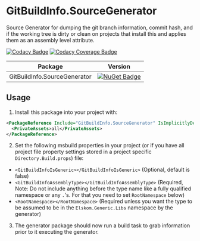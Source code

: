 # GitBuildInfo.SourceGenerator
Source Generator for dumping the git branch information, commit hash, and if the working tree is dirty or clean on projects that install this and applies them as an assembly level attribute.

[![Codacy Badge](https://app.codacy.com/project/badge/Grade/d13da68cd3784f1486af29432e75e707)](https://www.codacy.com/gh/Elskom/GitBuildInfo.SourceGenerator/dashboard?utm_source=github.com&amp;utm_medium=referral&amp;utm_content=Elskom/GitBuildInfo.SourceGenerator&amp;utm_campaign=Badge_Grade)
[![Codacy Coverage Badge](https://app.codacy.com/project/badge/Coverage/d13da68cd3784f1486af29432e75e707)](https://www.codacy.com/gh/Elskom/GitBuildInfo.SourceGenerator/dashboard?utm_source=github.com&amp;utm_medium=referral&amp;utm_content=Elskom/GitBuildInfo.SourceGenerator&amp;utm_campaign=Badge_Coverage)

| Package | Version |
|:-------:|:-------:|
| GitBuildInfo.SourceGenerator | [![NuGet Badge](https://buildstats.info/nuget/GitBuildInfo.SourceGenerator?includePreReleases=true)](https://www.nuget.org/packages/GitBuildInfo.SourceGenerator/) |

## Usage

1. Install this package into your project with:
```xml
<PackageReference Include="GitBuildInfo.SourceGenerator" IsImplicitlyDefined="true" Version="*-*">
  <PrivateAssets>all</PrivateAssets>
</PackageReference>
```
2. Set the following msbuild properties in your project (or if you have all project file property settings stored in a project specific ``Directory.Build.props``) file:
  * ``<GitBuildInfoIsGeneric></GitBuildInfoIsGeneric>`` (Optional, default is false)
  * ``<GitBuildInfoAssemblyType></GitBuildInfoAssemblyType>`` (Required, Note: Do not include anything before the type name like a fully qualified namespace or any ``.``'s. For that you need to set ``RootNamespace`` below)
  * ``<RootNamespace></RootNamespace>`` (Required unless you want the type to be assumed to be in the ``Elskom.Generic.Libs`` namespace by the generator)
3. The generator package should now run a build task to grab information prior to it executing the generator.
